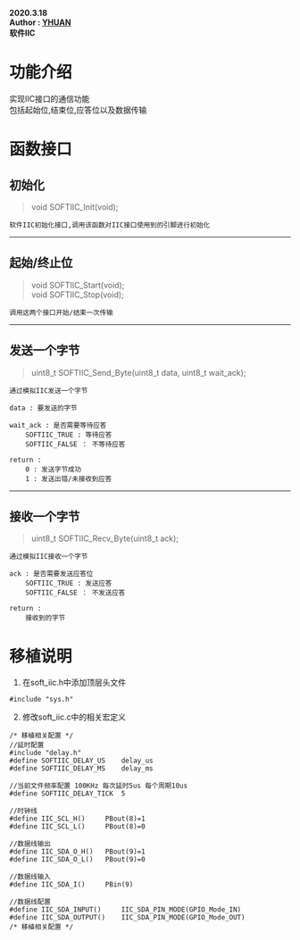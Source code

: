 **2020.3.18**  
**Author : [YHUAN](https://github.com/yhuan416)**  
**软件IIC**

# 功能介绍
实现IIC接口的通信功能  
包括起始位,结束位,应答位以及数据传输

# 函数接口

## 初始化
> void SOFTIIC_Init(void);
```
软件IIC初始化接口,调用该函数对IIC接口使用到的引脚进行初始化
```
---

## 起始/终止位
> void SOFTIIC_Start(void);  
> void SOFTIIC_Stop(void);  
```
调用这两个接口开始/结束一次传输
```
---

## 发送一个字节
> uint8_t SOFTIIC_Send_Byte(uint8_t data, uint8_t wait_ack);
```
通过模拟IIC发送一个字节  

data : 要发送的字节  

wait_ack : 是否需要等待应答   
    SOFTIIC_TRUE : 等待应答  
    SOFTIIC_FALSE ： 不等待应答

return :   
    0 : 发送字节成功  
    1 : 发送出错/未接收到应答
```
---

## 接收一个字节
> uint8_t SOFTIIC_Recv_Byte(uint8_t ack);  
```
通过模拟IIC接收一个字节  

ack : 是否需要发送应答位  
    SOFTIIC_TRUE : 发送应答  
    SOFTIIC_FALSE ： 不发送应答

return :
    接收到的字节
```

# 移植说明
1. 在soft_iic.h中添加顶层头文件  
```
#include "sys.h"
```
2. 修改soft_iic.c中的相关宏定义

```
/* 移植相关配置 */
//延时配置
#include "delay.h"
#define SOFTIIC_DELAY_US	delay_us
#define SOFTIIC_DELAY_MS	delay_ms

//当前文件频率配置 100KHz 每次延时5us 每个周期10us
#define SOFTIIC_DELAY_TICK	5

//时钟线
#define IIC_SCL_H()		PBout(8)=1
#define IIC_SCL_L()		PBout(8)=0

//数据线输出
#define IIC_SDA_O_H()	PBout(9)=1
#define IIC_SDA_O_L()	PBout(9)=0

//数据线输入
#define IIC_SDA_I()		PBin(9)

//数据线配置
#define IIC_SDA_INPUT()		IIC_SDA_PIN_MODE(GPIO_Mode_IN)
#define IIC_SDA_OUTPUT()	IIC_SDA_PIN_MODE(GPIO_Mode_OUT)
/* 移植相关配置 */
```

